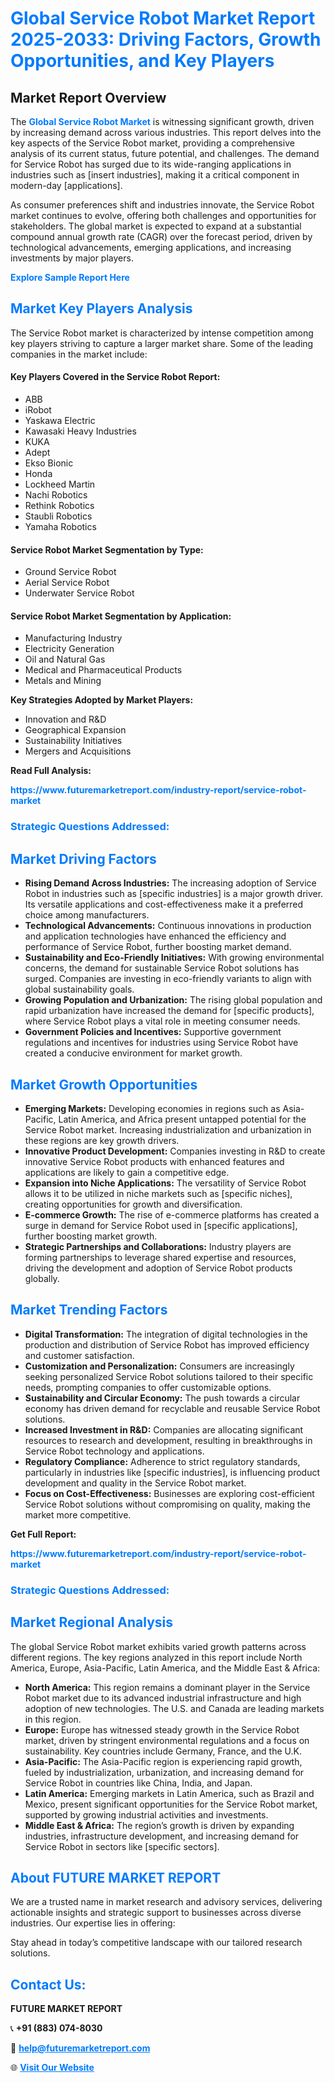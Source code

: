 <h1 style="color: #007BFF;">Global Service Robot Market Report 2025-2033: Driving Factors, Growth Opportunities, and Key Players</h1>

<section id="overview">
<h2>Market Report Overview</h2>
<p>The <a href="https://www.futuremarketreport.com/industry-report/service-robot-market" style="color: #007BFF; text-decoration: none;"><strong>Global Service Robot Market</strong></a> is witnessing significant growth, driven by increasing demand across various industries. This report delves into the key aspects of the Service Robot market, providing a comprehensive analysis of its current status, future potential, and challenges. The demand for Service Robot has surged due to its wide-ranging applications in industries such as [insert industries], making it a critical component in modern-day [applications].</p>
<p>As consumer preferences shift and industries innovate, the Service Robot market continues to evolve, offering both challenges and opportunities for stakeholders. The global market is expected to expand at a substantial compound annual growth rate (CAGR) over the forecast period, driven by technological advancements, emerging applications, and increasing investments by major players.</p>
</section>

<section id="overview">
<p><a href="https://www.futuremarketreport.com/request-sample/reportId=84370" style="color: #007BFF; text-decoration: none;"><strong>Explore Sample Report Here</strong></a></p>
</section>

<section id="key-players">
<h2 style="color: #007BFF;">Market Key Players Analysis</h2>
<p>The Service Robot market is characterized by intense competition among key players striving to capture a larger market share. Some of the leading companies in the market include:</p>
<h4>Key Players Covered in the Service Robot Report:</h4>
<ul><li>ABB</li><li>iRobot</li><li>Yaskawa Electric</li><li>Kawasaki Heavy Industries</li><li>KUKA</li><li>Adept</li><li>Ekso Bionic</li><li>Honda</li><li>Lockheed Martin</li><li>Nachi Robotics</li><li>Rethink Robotics</li><li>Staubli Robotics</li><li>Yamaha Robotics</li></ul>
<h4>Service Robot Market Segmentation by Type:</h4>
<ul><li>Ground Service Robot</li><li>Aerial Service Robot</li><li>Underwater Service Robot</li></ul>

<h4>Service Robot Market Segmentation by Application:</h4>
<ul><li>Manufacturing Industry</li><li>Electricity Generation</li><li>Oil and Natural Gas</li><li>Medical and Pharmaceutical Products</li><li>Metals and Mining</li></ul>
<p><strong>Key Strategies Adopted by Market Players:</strong></p>
<ul>
<li>Innovation and R&D</li>
<li>Geographical Expansion</li>
<li>Sustainability Initiatives</li>
<li>Mergers and Acquisitions</li>
</ul>
</section>

<section>
<p><strong>Read Full Analysis: </strong></p><a href="https://www.futuremarketreport.com/industry-report/service-robot-market" style="color: #007BFF; text-decoration: none;"><strong>https://www.futuremarketreport.com/industry-report/service-robot-market</strong></a>
<h3 style="color: #007BFF;">Strategic Questions Addressed:</h3>
</section>

<section id="driving-factors">
<h2 style="color: #007BFF;">Market Driving Factors</h2>
<ul>
<li><strong>Rising Demand Across Industries:</strong> The increasing adoption of Service Robot in industries such as [specific industries] is a major growth driver. Its versatile applications and cost-effectiveness make it a preferred choice among manufacturers.</li>
<li><strong>Technological Advancements:</strong> Continuous innovations in production and application technologies have enhanced the efficiency and performance of Service Robot, further boosting market demand.</li>
<li><strong>Sustainability and Eco-Friendly Initiatives:</strong> With growing environmental concerns, the demand for sustainable Service Robot solutions has surged. Companies are investing in eco-friendly variants to align with global sustainability goals.</li>
<li><strong>Growing Population and Urbanization:</strong> The rising global population and rapid urbanization have increased the demand for [specific products], where Service Robot plays a vital role in meeting consumer needs.</li>
<li><strong>Government Policies and Incentives:</strong> Supportive government regulations and incentives for industries using Service Robot have created a conducive environment for market growth.</li>
</ul>
</section>

<section id="growth-opportunities">
<h2 style="color: #007BFF;">Market Growth Opportunities</h2>
<ul>
<li><strong>Emerging Markets:</strong> Developing economies in regions such as Asia-Pacific, Latin America, and Africa present untapped potential for the Service Robot market. Increasing industrialization and urbanization in these regions are key growth drivers.</li>
<li><strong>Innovative Product Development:</strong> Companies investing in R&D to create innovative Service Robot products with enhanced features and applications are likely to gain a competitive edge.</li>
<li><strong>Expansion into Niche Applications:</strong> The versatility of Service Robot allows it to be utilized in niche markets such as [specific niches], creating opportunities for growth and diversification.</li>
<li><strong>E-commerce Growth:</strong> The rise of e-commerce platforms has created a surge in demand for Service Robot used in [specific applications], further boosting market growth.</li>
<li><strong>Strategic Partnerships and Collaborations:</strong> Industry players are forming partnerships to leverage shared expertise and resources, driving the development and adoption of Service Robot products globally.</li>
</ul>
</section>

<section id="trending-factors">
<h2 style="color: #007BFF;">Market Trending Factors</h2>
<ul>
<li><strong>Digital Transformation:</strong> The integration of digital technologies in the production and distribution of Service Robot has improved efficiency and customer satisfaction.</li>
<li><strong>Customization and Personalization:</strong> Consumers are increasingly seeking personalized Service Robot solutions tailored to their specific needs, prompting companies to offer customizable options.</li>
<li><strong>Sustainability and Circular Economy:</strong> The push towards a circular economy has driven demand for recyclable and reusable Service Robot solutions.</li>
<li><strong>Increased Investment in R&D:</strong> Companies are allocating significant resources to research and development, resulting in breakthroughs in Service Robot technology and applications.</li>
<li><strong>Regulatory Compliance:</strong> Adherence to strict regulatory standards, particularly in industries like [specific industries], is influencing product development and quality in the Service Robot market.</li>
<li><strong>Focus on Cost-Effectiveness:</strong> Businesses are exploring cost-efficient Service Robot solutions without compromising on quality, making the market more competitive.</li>
</ul>
</section>

<section>
<p><strong>Get Full Report: </strong></p><a href="https://www.futuremarketreport.com/industry-report/service-robot-market" style="color: #007BFF; text-decoration: none;"><strong>https://www.futuremarketreport.com/industry-report/service-robot-market</strong></a>
<h3 style="color: #007BFF;">Strategic Questions Addressed:</h3>
</section>


<section id="regional-analysis">
<h2 style="color: #007BFF;">Market Regional Analysis</h2>
<p>The global Service Robot market exhibits varied growth patterns across different regions. The key regions analyzed in this report include North America, Europe, Asia-Pacific, Latin America, and the Middle East & Africa:</p>
<ul>
<li><strong>North America:</strong> This region remains a dominant player in the Service Robot market due to its advanced industrial infrastructure and high adoption of new technologies. The U.S. and Canada are leading markets in this region.</li>
<li><strong>Europe:</strong> Europe has witnessed steady growth in the Service Robot market, driven by stringent environmental regulations and a focus on sustainability. Key countries include Germany, France, and the U.K.</li>
<li><strong>Asia-Pacific:</strong> The Asia-Pacific region is experiencing rapid growth, fueled by industrialization, urbanization, and increasing demand for Service Robot in countries like China, India, and Japan.</li>
<li><strong>Latin America:</strong> Emerging markets in Latin America, such as Brazil and Mexico, present significant opportunities for the Service Robot market, supported by growing industrial activities and investments.</li>
<li><strong>Middle East & Africa:</strong> The region’s growth is driven by expanding industries, infrastructure development, and increasing demand for Service Robot in sectors like [specific sectors].</li>
</ul>
</section>

<footer>
<h2 style="color: #007BFF;">About FUTURE MARKET REPORT</h2>
<p>We are a trusted name in market research and advisory services, delivering actionable insights and strategic support to businesses across diverse industries. Our expertise lies in offering:</p>

<p>Stay ahead in today’s competitive landscape with our tailored research solutions.</p>

<h2 style="color: #007BFF;">Contact Us:</h2>
<p><strong>FUTURE MARKET REPORT</strong></p>
<p>📞 <strong>+91 (883) 074-8030</strong></p>
<p>📧 <strong><a href="mailto:help@futuremarketreport.com" style="color: #007BFF;">help@futuremarketreport.com</a></strong></p>
<p>🌐 <strong><a href="https://www.futuremarketreport.com/" style="color: #007BFF;">Visit Our Website</a></strong></p>
</footer>